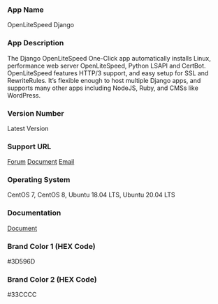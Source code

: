 ### App Name
OpenLiteSpeed Django

### App Description
The Django OpenLiteSpeed One-Click app automatically installs Linux, performance web server OpenLiteSpeed, Python LSAPI and CertBot. OpenLiteSpeed features HTTP/3 support, and easy setup for SSL and RewriteRules. It’s flexible enough to host multiple Django apps, and supports many other apps including NodeJS, Ruby, and CMSs like WordPress.

### Version Number
Latest Version

### Support URL
[Forum](https://forum.openlitespeed.org/)
[Document](https://docs.litespeedtech.com/cloud/images/django/)
[Email](mailto:support@litespeedtech.com)

### Operating System
CentOS 7, CentOS 8, Ubuntu 18.04 LTS, Ubuntu 20.04 LTS

### Documentation
[Document](https://docs.litespeedtech.com/cloud/images/django/)

### Brand Color 1 (HEX Code)
#3D596D

### Brand Color 2 (HEX Code)
#33CCCC